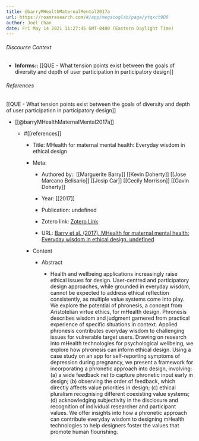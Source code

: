 ```yaml
---
title: @barryMHealthMaternalMental2017a
url: https://roamresearch.com/#/app/megacoglab/page/ytqxct9D0
author: Joel Chan
date: Fri May 14 2021 11:27:45 GMT-0400 (Eastern Daylight Time)
---
```




###### Discourse Context

- **Informs::** [[QUE - What tension points exist between the goals of diversity and depth of user participation in participatory design]]

###### References

[[QUE - What tension points exist between the goals of diversity and depth of user participation in participatory design]]

- [[@barryMHealthMaternalMental2017a]]

    - #[[references]]

        - Title: MHealth for maternal mental health: Everyday wisdom in ethical design

        - Meta:

            - Authored by:: [[Marguerite Barry]] [[Kevin Doherty]] [[Jose Marcano Belisario]] [[Josip Car]] [[Cecily Morrison]] [[Gavin Doherty]]

            - Year: [[2017]]

            - Publication: undefined

            - Zotero link: [Zotero Link](zotero://select/items/7_KXFQAQYF)

            - URL: [Barry et al. (2017). MHealth for maternal mental health: Everyday wisdom in ethical design. undefined](https://doi.org/10.1145/3025453.3025918)

        - Content

            - Abstract

                - Health and wellbeing applications increasingly raise ethical issues for design. User-centred and participatory design approaches, while grounded in everyday wisdom, cannot be expected to address ethical reflection consistently, as multiple value systems come into play. We explore the potential of phronesis, a concept from Aristotelian virtue ethics, for mHealth design. Phronesis describes wisdom and judgment garnered from practical experience of specific situations in context. Applied phronesis contributes everyday wisdom to challenging issues for vulnerable target users. Drawing on research into mHealth technologies for psychological wellbeing, we explore how phronesis can inform ethical design. Using a case study on an app for self-reporting symptoms of depression during pregnancy, we present a framework for incorporating a phronetic approach into design, involving: (a) a wide feedback net to capture phronetic input early in design; (b) observing the order of feedback, which directly affects value priorities in design; (c) ethical pluralism recognising different coexisting value systems; (d) acknowledging subjectivity in the disclosure and recognition of individual researcher and participant values. We offer insights into how a phronetic approach can contribute everyday wisdom to designing mHealth technologies to help designers foster the values that promote human flourishing.
